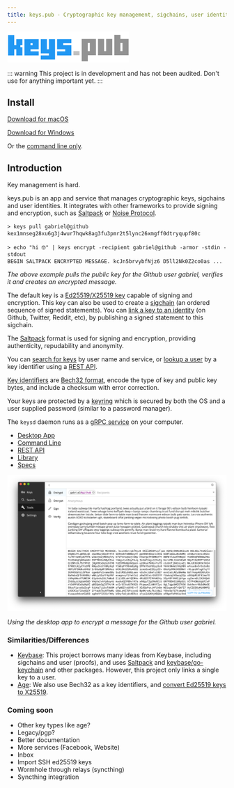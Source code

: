 ```yaml
---
title: keys.pub - Cryptographic key management, sigchains, user identities, signing, encryption
---
```


<img src="./logo.png" width="280"/>

::: warning
This project is in development and has not been audited. Don't use for anything important yet.
:::

## Install

[Download for macOS](https://github.com/keys-pub/app/releases/download/v0.0.31/Keys-0.0.31.dmg)

[Download for Windows](https://github.com/keys-pub/app/releases/download/v0.0.31/Keys-0.0.31.msi)

Or the [command line only](/docs/cli/install.md).

## Introduction

Key management is hard.

keys.pub is an app and service that manages cryptographic keys, sigchains and user identities. It integrates with other frameworks to provide signing and encryption, such as [Saltpack](https://saltpack.org) or [Noise Protocol](https://noiseprotocol.org/).

```shell
> keys pull gabriel@github
kex1mnseg28xu6g3j4wur7hqwk8ag3fu3pmr2t5lync26xmgff0dtryqupf80c

> echo "hi 🤓" | keys encrypt -recipient gabriel@github -armor -stdin -stdout
BEGIN SALTPACK ENCRYPTED MESSAGE. kcJn5brvybfNjz6 D5ll2Nk0Z2co0as ...
```

_The above example pulls the public key for the Github user gabriel, verifies it and creates an encrypted message._

The default key is a [Ed25519/X25519 key](/docs/specs/keys.md) capable of signing and encryption.
This key can also be used to create a [sigchain](/docs/specs/sigchain.md) (an ordered sequence of signed statements).
You can [link a key to an identity](/docs/specs/user.md) (on Github, Twitter, Reddit, etc), by publishing a signed statement to this sigchain.

The [Saltpack](https://saltpack.org) format is used for signing and encryption, providing authenticity, repudability and anonymity.

You can [search for keys](/docs/restapi/user.md#get-user-search) by user name and service, or [lookup a user](/docs/restapi/user.md#get-user-kid) by a key identifier using a [REST API](/docs/restapi/).

[Key identifiers](/docs/specs/kid.md) are [Bech32 format](https://github.com/bitcoin/bips/blob/master/bip-0173.mediawiki), encode the type of key and public key bytes, and include a checksum with error correction.

Your keys are protected by a [keyring](/docs/specs/keyring.md) which is secured by both the OS and a user supplied password (similar to a password manager).

The `keysd` daemon runs as a [gRPC service](/docs/specs/service.md) on your computer.

- [Desktop App](/docs/desktop/install.md)
- [Command Line](/docs/cli-index.md)
- [REST API](/docs/restapi-index.md)
- [Library](/docs/lib-index.md)
- [Specs](/docs/specs-index.md)

<img src="./app.png"/>

_Using the desktop app to encrypt a message for the Github user gabriel._

### Similarities/Differences

- [Keybase](https://keybase.io): This project borrows many ideas from Keybase, including sigchains and user (proofs), and uses [Saltpack](https://saltpack.org) and [keybase/go-keychain](https://github.com/keybase/go-keychain) and other packages.
  However, this project only links a single key to a user.
- [Age](https://github.com/FiloSottile/age): We also use Bech32 as a key identifiers, and [convert Ed25519 keys to X25519](https://blog.filippo.io/using-ed25519-keys-for-encryption/).

### Coming soon

- Other key types like age?
- Legacy/pgp?
- Better documentation
- More services (Facebook, Website)
- Inbox
- Import SSH ed25519 keys
- Wormhole through relays (syncthing)
- Syncthing integration
